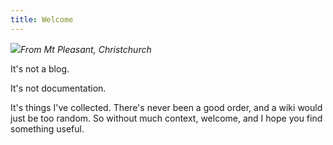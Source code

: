 ```yaml
---
title: Welcome
---
```


![](http://admin:123456@10.0.1.44:8080/mjpeg/snap.cgi?chn=0)<cite>From Mt Pleasant, Christchurch</cite>

It's not a blog.

It's not documentation.

It's things I've collected. There's never been a good order, and a wiki would just be too random. So without much context, welcome, and I hope you find something useful.
